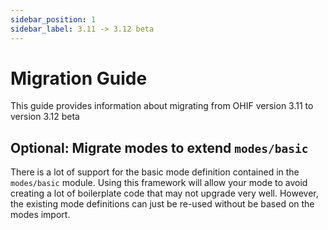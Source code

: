 ```yaml
---
sidebar_position: 1
sidebar_label: 3.11 -> 3.12 beta
---
```


# Migration Guide

This guide provides information about migrating from OHIF version 3.11 to version 3.12 beta

## Optional: Migrate modes to extend `modes/basic`

There is a lot of support for the basic mode definition contained in the
`modes/basic` module.  Using this framework will allow your mode to avoid
creating a lot of boilerplate code that may not upgrade very well.
However, the existing mode definitions can just be re-used without be based
on the modes import.
